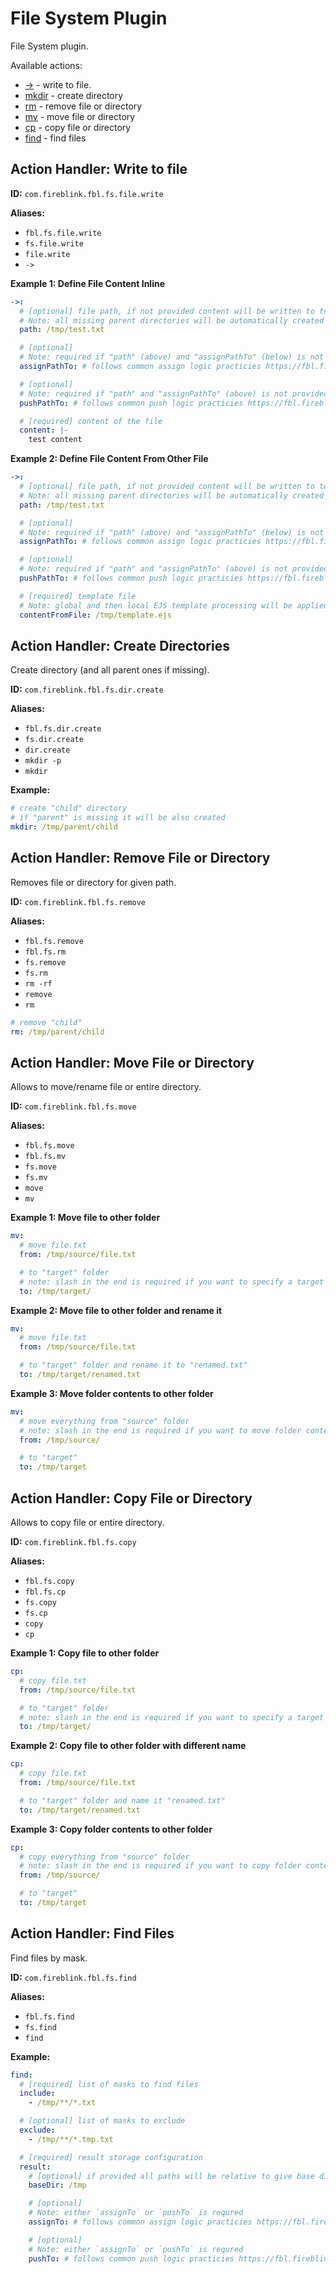 # File System Plugin

File System plugin.

Available actions:

- [->](fs.md#action-handler-write-to-file) - write to file.
- [mkdir](fs.md#action-handler-create-directories) - create directory
- [rm](fs.md#action-handler-remove-file-or-directory) - remove file or directory
- [mv](fs.md#action-handler-move-file-or-directory) - move file or directory
- [cp](fs.md#action-handler-copy-file-or-directory) - copy file or directory
- [find](fs.md#action-handler-find-files) - find files

## Action Handler: Write to file

**ID:** `com.fireblink.fbl.fs.file.write`

**Aliases:**

- `fbl.fs.file.write`
- `fs.file.write`
- `file.write`
- `->`

**Example 1: Define File Content Inline**

```yaml
->:
  # [optional] file path, if not provided content will be written to temporary location directory.
  # Note: all missing parent directories will be automatically created
  path: /tmp/test.txt

  # [optional]
  # Note: required if "path" (above) and "assignPathTo" (below) is not provided.
  assignPathTo: # follows common assign logic practicies https://fbl.fireblink.com/plugins/common#assign-to

  # [optional]
  # Note: required if "path" and "assignPathTo" (above) is not provided
  pushPathTo: # follows common push logic practicies https://fbl.fireblink.com/plugins/common#push-to

  # [required] content of the file
  content: |-
    test content
```

**Example 2: Define File Content From Other File**

```yaml
->:
  # [optional] file path, if not provided content will be written to temporary location directory.
  # Note: all missing parent directories will be automatically created
  path: /tmp/test.txt

  # [optional]
  # Note: required if "path" (above) and "assignPathTo" (below) is not provided.
  assignPathTo: # follows common assign logic practicies https://fbl.fireblink.com/plugins/common#push-to

  # [optional]
  # Note: required if "path" and "assignPathTo" (above) is not provided
  pushPathTo: # follows common push logic practicies https://fbl.fireblink.com/plugins/common#push-to

  # [required] template file
  # Note: global and then local EJS template processing will be applied to the template before writing
  contentFromFile: /tmp/template.ejs
```

## Action Handler: Create Directories

Create directory \(and all parent ones if missing\).

**ID:** `com.fireblink.fbl.fs.dir.create`

**Aliases:**

- `fbl.fs.dir.create`
- `fs.dir.create`
- `dir.create`
- `mkdir -p`
- `mkdir`

**Example:**

```yaml
# create "child" directory
# if "parent" is missing it will be also created
mkdir: /tmp/parent/child
```

## Action Handler: Remove File or Directory

Removes file or directory for given path.

**ID:** `com.fireblink.fbl.fs.remove`

**Aliases:**

- `fbl.fs.remove`
- `fbl.fs.rm`
- `fs.remove`
- `fs.rm`
- `rm -rf`
- `remove`
- `rm`

```yaml
# remove "child"
rm: /tmp/parent/child
```

## Action Handler: Move File or Directory

Allows to move/rename file or entire directory.

**ID:** `com.fireblink.fbl.fs.move`

**Aliases:**

- `fbl.fs.move`
- `fbl.fs.mv`
- `fs.move`
- `fs.mv`
- `move`
- `mv`

**Example 1: Move file to other folder**

```yaml
mv:
  # move file.txt
  from: /tmp/source/file.txt

  # to "target" folder
  # note: slash in the end is required if you want to specify a target folder
  to: /tmp/target/
```

**Example 2: Move file to other folder and rename it**

```yaml
mv:
  # move file.txt
  from: /tmp/source/file.txt

  # to "target" folder and rename it to "renamed.txt"
  to: /tmp/target/renamed.txt
```

**Example 3: Move folder contents to other folder**

```yaml
mv:
  # move everything from "source" folder
  # note: slash in the end is required if you want to move folder contents rather then the folder itself
  from: /tmp/source/

  # to "target"
  to: /tmp/target
```

## Action Handler: Copy File or Directory

Allows to copy file or entire directory.

**ID:** `com.fireblink.fbl.fs.copy`

**Aliases:**

- `fbl.fs.copy`
- `fbl.fs.cp`
- `fs.copy`
- `fs.cp`
- `copy`
- `cp`

**Example 1: Copy file to other folder**

```yaml
cp:
  # copy file.txt
  from: /tmp/source/file.txt

  # to "target" folder
  # note: slash in the end is required if you want to specify a target folder
  to: /tmp/target/
```

**Example 2: Copy file to other folder with different name**

```yaml
cp:
  # copy file.txt
  from: /tmp/source/file.txt

  # to "target" folder and name it "renamed.txt"
  to: /tmp/target/renamed.txt
```

**Example 3: Copy folder contents to other folder**

```yaml
cp:
  # copy everything from "source" folder
  # note: slash in the end is required if you want to copy folder contents rather then the folder itself
  from: /tmp/source/

  # to "target"
  to: /tmp/target
```

## Action Handler: Find Files

Find files by mask.

**ID:** `com.fireblink.fbl.fs.find`

**Aliases:**

- `fbl.fs.find`
- `fs.find`
- `find`

**Example:**

```yaml
find:
  # [required] list of masks to find files
  include:
    - /tmp/**/*.txt

  # [optional] list of masks to exclude
  exclude:
    - /tmp/**/*.tmp.txt

  # [required] result storage configuration
  result:
    # [optional] if provided all paths will be relative to give base directory
    baseDir: /tmp

    # [optional]
    # Note: either `assignTo` or `pushTo` is requred
    assignTo: # follows common assign logic practicies https://fbl.fireblink.com/plugins/common#push-to

    # [optional]
    # Note: either `assignTo` or `pushTo` is requred
    pushTo: # follows common push logic practicies https://fbl.fireblink.com/plugins/common#push-to
```
